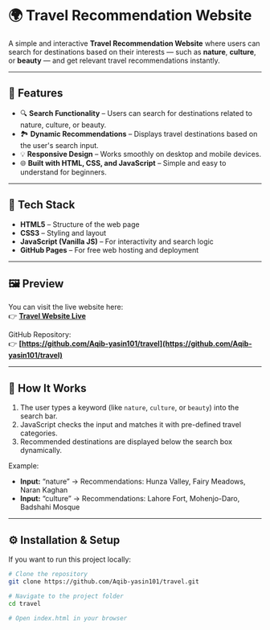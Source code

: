 # 🌍 Travel Recommendation Website

A simple and interactive **Travel Recommendation Website** where users can search for destinations based on their interests — such as **nature**, **culture**, or **beauty** — and get relevant travel recommendations instantly.

---

## 🚀 Features

- 🔍 **Search Functionality** – Users can search for destinations related to nature, culture, or beauty.  
- 🏞 **Dynamic Recommendations** – Displays travel destinations based on the user's search input.  
- 💡 **Responsive Design** – Works smoothly on desktop and mobile devices.  
- 🌐 **Built with HTML, CSS, and JavaScript** – Simple and easy to understand for beginners.

---

## 🧰 Tech Stack

- **HTML5** – Structure of the web page  
- **CSS3** – Styling and layout  
- **JavaScript (Vanilla JS)** – For interactivity and search logic  
- **GitHub Pages** – For free web hosting and deployment

---

## 🖼️ Preview

You can visit the live website here:  
👉 **[Travel Website Live](https://aqib-yasin101.github.io/travel/)**  

GitHub Repository:  
👉 **[https://github.com/Aqib-yasin101/travel](https://github.com/Aqib-yasin101/travel)**

---

## 🧭 How It Works

1. The user types a keyword (like `nature`, `culture`, or `beauty`) into the search bar.  
2. JavaScript checks the input and matches it with pre-defined travel categories.  
3. Recommended destinations are displayed below the search box dynamically.  

Example:
- **Input:** “nature” → Recommendations: Hunza Valley, Fairy Meadows, Naran Kaghan  
- **Input:** “culture” → Recommendations: Lahore Fort, Mohenjo-Daro, Badshahi Mosque  

---

## ⚙️ Installation & Setup

If you want to run this project locally:

```bash
# Clone the repository
git clone https://github.com/Aqib-yasin101/travel.git

# Navigate to the project folder
cd travel

# Open index.html in your browser
